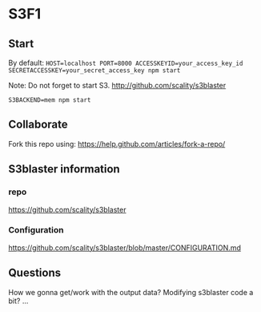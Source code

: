 # S3F1


## Start

By default:
`HOST=localhost PORT=8000 ACCESSKEYID=your_access_key_id
SECRETACCESSKEY=your_secret_access_key npm start`

Note: Do not forget to start S3.
http://github.com/scality/s3blaster

`S3BACKEND=mem npm start`

## Collaborate

Fork this repo using: https://help.github.com/articles/fork-a-repo/


## S3blaster information

### repo
https://github.com/scality/s3blaster

### Configuration
https://github.com/scality/s3blaster/blob/master/CONFIGURATION.md


## Questions

How we gonna get/work with the output data?
Modifying s3blaster code a bit? ...
